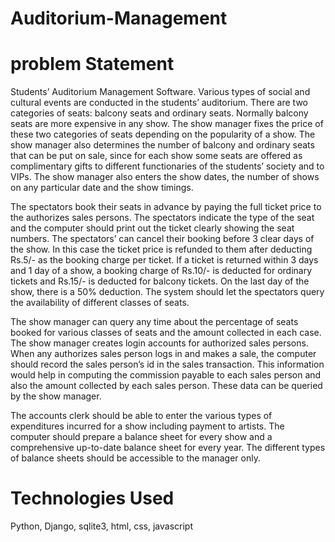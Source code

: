 # Auditorium-Management

# problem Statement

Students’ Auditorium Management Software. Various types of social and cultural events are conducted in the students’ auditorium. There are two categories of seats: balcony seats and ordinary seats.
Normally balcony seats are more expensive in any show. The show manager fixes the price of these two
categories of seats depending on the popularity of a show. The show manager also determines the number
of balcony and ordinary seats that can be put on sale, since for each show some seats are offered as complimentary gifts to different functionaries of the students’ society and to VIPs. The show manager also enters
the show dates, the number of shows on any particular date and the show timings.


The spectators book their seats in advance by paying the full ticket price to the authorizes sales persons.
The spectators indicate the type of the seat and the computer should print out the ticket clearly showing
the seat numbers. The spectators’ can cancel their booking before 3 clear days of the show. In this case
the ticket price is refunded to them after deducting Rs.5/- as the booking charge per ticket. If a ticket is
returned within 3 days and 1 day of a show, a booking charge of Rs.10/- is deducted for ordinary tickets
and Rs.15/- is deducted for balcony tickets. On the last day of the show, there is a 50% deduction. The
system should let the spectators query the availability of different classes of seats.


The show manager can query any time about the percentage of seats booked for various classes of seats and
the amount collected in each case. The show manager creates login accounts for authorized sales persons.
When any authorizes sales person logs in and makes a sale, the computer should record the sales person’s
id in the sales transaction. This information would help in computing the commission payable to each sales
person and also the amount collected by each sales person. These data can be queried by the show manager.



The accounts clerk should be able to enter the various types of expenditures incurred for a show including
payment to artists. The computer should prepare a balance sheet for every show and a comprehensive
up-to-date balance sheet for every year. The different types of balance sheets should be accessible to the
manager only.
 
 
# Technologies Used

  Python, Django, sqlite3, html, css, javascript



  
  
